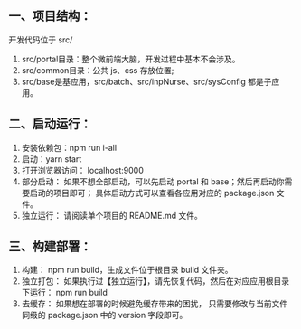 一、项目结构：
---
开发代码位于 src/
1. src/portal目录：整个微前端大脑，开发过程中基本不会涉及。
2. src/common目录：公共 js、css 存放位置;
3. src/base是基应用，src/batch、src/inpNurse、src/sysConfig 都是子应用。


二、启动运行：
---
1. 安装依赖包：npm run i-all
2. 启动：yarn start
3. 打开浏览器访问：
  localhost:9000
4. 部分启动：
  如果不想全部启动，可以先启动 portal 和 base；然后再启动你需要启动的项目即可；
  具体启动方式可以查看各应用对应的 package.json 文件。
5. 独立运行：
  请阅读单个项目的 README.md 文件。


三、构建部署：
---
1. 构建：
  npm run build，生成文件位于根目录 build 文件夹。
2. 独立打包：
  如果执行过【独立运行】，请先恢复代码，然后在对应应用根目录下运行：
  npm run build
3. 去缓存：
  如果想在部署的时候避免缓存带来的困扰，
  只需要修改与当前文件同级的 package.json 中的 version 字段即可。


